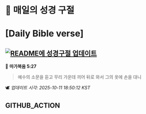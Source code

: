 # 🙏 매일의 성경 구절
# [Daily Bible verse]
## [![README에 성경구절 업데이트](https://github.com/DONGSUKA/first_test/actions/workflows/update-readme-bible.yml/badge.svg)](https://github.com/DONGSUKA/first_test/actions/workflows/update-readme-bible.yml)
<!-- START_BIBLE_VERSE -->
📖 **마가복음 5:27**
> 예수의 소문을 듣고 무리 가운데 끼어 뒤로 와서 그의 옷에 손을 대니

🕊️ _업데이트 시각: 2025-10-11 18:50:12 KST_
  <!-- END_BIBLE_VERSE -->
## GITHUB_ACTION
